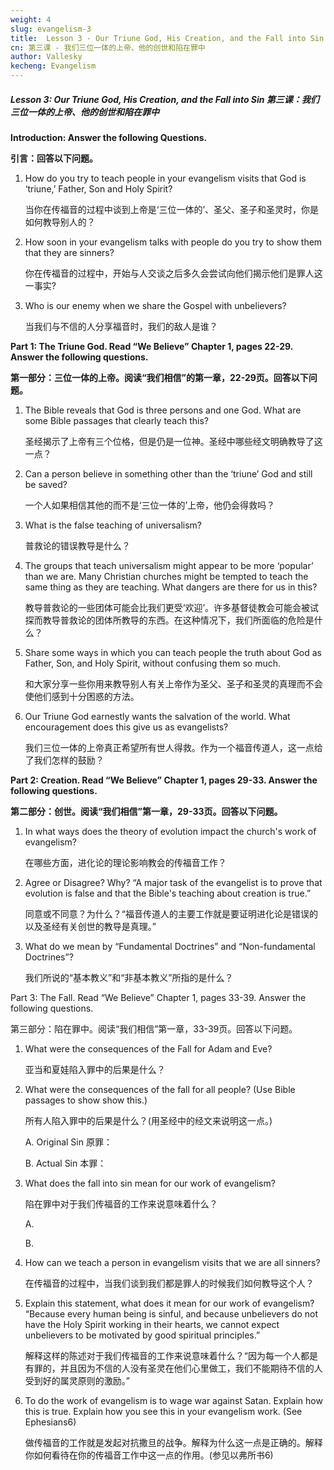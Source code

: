 ```yaml
---
weight: 4
slug: evangelism-3
title:  Lesson 3 - Our Triune God, His Creation, and the Fall into Sin
cn: 第三课 - 我们三位一体的上帝、他的创世和陷在罪中
author: Vallesky
kecheng: Evangelism
---
```



##### Lesson 3: Our Triune God, His Creation, and the Fall into Sin 第三课：我们三位一体的上帝、他的创世和陷在罪中

**Introduction: Answer the following Questions.**

**引言：回答以下问题。**

1. How do you try to teach people in your evangelism visits that God is ‘triune,’ Father, Son and Holy Spirit?

    当你在传福音的过程中谈到上帝是‘三位一体的’、圣父、圣子和圣灵时，你是如何教导别人的？

2. How soon in your evangelism talks with people do you try to show them that they are sinners?

    你在传福音的过程中，开始与人交谈之后多久会尝试向他们揭示他们是罪人这一事实?

3. Who is our enemy when we share the Gospel with unbelievers?

    当我们与不信的人分享福音时，我们的敌人是谁？

**Part 1: The Triune God. Read “We Believe” Chapter 1, pages 22-29. Answer the following questions.**

**第一部分：三位一体的上帝。阅读“我们相信”的第一章，22-29页。回答以下问题。**

1. The Bible reveals that God is three persons and one God. What are some Bible passages that clearly teach this?

    圣经揭示了上帝有三个位格，但是仍是一位神。圣经中哪些经文明确教导了这一点？

2. Can a person believe in something other than the ‘triune’ God and still be saved?

    一个人如果相信其他的而不是‘三位一体的’上帝，他仍会得救吗？

3. What is the false teaching of universalism?

    普救论的错误教导是什么？

4. The groups that teach universalism might appear to be more ‘popular’ than we are. Many Christian churches might be tempted to teach the same thing as they are teaching. What dangers are there for us in this?

    教导普救论的一些团体可能会比我们更受‘欢迎’。许多基督徒教会可能会被试探而教导普救论的团体所教导的东西。在这种情况下，我们所面临的危险是什么？

5. Share some ways in which you can teach people the truth about God as Father, Son, and Holy Spirit, without confusing them so much.

    和大家分享一些你用来教导别人有关上帝作为圣父、圣子和圣灵的真理而不会使他们感到十分困惑的方法。

6. Our Triune God earnestly wants the salvation of the world. What encouragement does this give us as evangelists?

    我们三位一体的上帝真正希望所有世人得救。作为一个福音传道人，这一点给了我们怎样的鼓励？

**Part 2: Creation. Read “We Believe” Chapter 1, pages 29-33. Answer the following questions.**

**第二部分：创世。阅读“我们相信”第一章，29-33页。回答以下问题。**

1. In what ways does the theory of evolution impact the church's work of evangelism?

    在哪些方面，进化论的理论影响教会的传福音工作？

2. Agree or Disagree? Why? “A major task of the evangelist is to prove that evolution is false and that the Bible's teaching about creation is true.”

    同意或不同意？为什么？“福音传道人的主要工作就是要证明进化论是错误的以及圣经有关创世的教导是真理。”

3. What do we mean by “Fundamental Doctrines” and “Non-fundamental Doctrines”?

    我们所说的“基本教义”和“非基本教义”所指的是什么？

Part 3: The Fall. Read “We Believe” Chapter 1, pages 33-39. Answer the following questions.

第三部分：陷在罪中。阅读“我们相信”第一章，33-39页。回答以下问题。

1. What were the consequences of the Fall for Adam and Eve?

    亚当和夏娃陷入罪中的后果是什么？

2. What were the consequences of the fall for all people? (Use Bible passages to show show this.)

    所有人陷入罪中的后果是什么？(用圣经中的经文来说明这一点。)

    A. Original Sin 原罪：

    B. Actual Sin 本罪：

3. What does the fall into sin mean for our work of evangelism?

    陷在罪中对于我们传福音的工作来说意味着什么？

    A.

    B.

4. How can we teach a person in evangelism visits that we are all sinners?

    在传福音的过程中，当我们谈到我们都是罪人的时候我们如何教导这个人？

5. Explain this statement, what does it mean for our work of evangelism? “Because every human being is sinful, and because unbelievers do not have the Holy Spirit working in their hearts, we cannot expect unbelievers to be motivated by good spiritual principles.”

    解释这样的陈述对于我们传福音的工作来说意味着什么？“因为每一个人都是有罪的，并且因为不信的人没有圣灵在他们心里做工，我们不能期待不信的人受到好的属灵原则的激励。”

6. To do the work of evangelism is to wage war against Satan. Explain how this is true. Explain how you see this in your evangelism work. (See Ephesians6)

    做传福音的工作就是发起对抗撒旦的战争。解释为什么这一点是正确的。解释你如何看待在你的传福音工作中这一点的作用。(参见以弗所书6)
